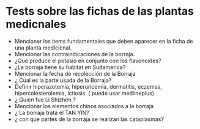 # Tests sobre las fichas de las plantas medicnales

-	Mencionar los items fundamentales que deben aparecer en la ficha de una planta medicicnal.
-	Mencionar las contraindicaciones de la borraja.
-	¿Que produce el potasio en conjunto con los flavonoides?
-	¿La borraja tiene su habitat en Sudamerica?
-	Mencionar la fecha de recolección de la Borraja 
-	¿ Cual es la parte usada de la Borraja?
-	Definir hiperazotemia, hiperuricemia, dermatitis, eczemas, hipercolesterolemia, ictiosis. ( puede usar medlineplus)
-	¿ Quien fue Li Shizhen ?
-	Mencionar los elementos chinos asociados a la borraja
-	¿ La borraja trata el TAN YIN?
-	¿ con que partes de la borraja se realizan las cataplasmas?